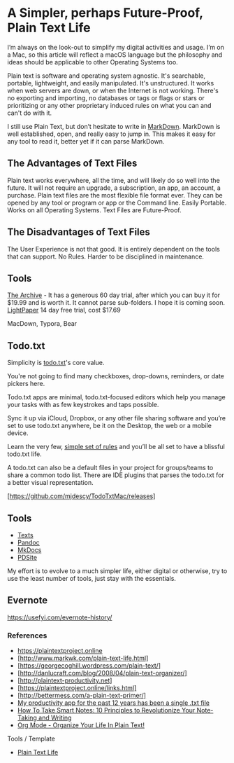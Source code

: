 # A Simpler, perhaps Future-Proof, Plain Text Life

I’m always on the look-out to simplify my digital activities and usage. I’m on a Mac, so this article will reflect a macOS language but the philosophy and ideas should be applicable to other Operating Systems too.

Plain text is software and operating system agnostic. It's searchable, portable, lightweight, and easily manipulated. It's unstructured. It works when web servers are down, or when the Internet is not working. There's no exporting and importing, no databases or tags or flags or stars or prioritizing or any other proprietary induced rules on what you can and can't do with it.

I still use Plain Text, but don’t hesitate to write in [MarkDown](http://daringfireball.net/projects/markdown/). MarkDown is well established, open, and really easy to jump in. This makes it easy for any tool to read it, better yet if it can parse MarkDown.

## The Advantages of Text Files

Plain text works everywhere, all the time, and will likely do so well into the future. It will not require an upgrade, a subscription, an app, an account, a purchase.
Plain text files are the most flexible file format ever. They can be opened by any tool or program or app or the Command line.
Easily Portable. Works on all Operating Systems.
Text Files are Future-Proof.

## The Disadvantages of Text Files

The User Experience is not that good. It is entirely dependent on the tools that can support.
No Rules. Harder to be disciplined in maintenance.

## Tools

[The Archive](https://zettelkasten.de/the-archive/) - It has a generous 60 day trial, after which you can buy it for $19.99 and is worth it. It cannot parse sub-folders. I hope it is coming soon.
[LightPaper](https://getlightpaper.com) 14 day free trial, cost $17.69

MacDown, Typora, Bear

## Todo.txt

Simplicity is [todo.txt](http://todotxt.org)'s core value.

You're not going to find many checkboxes, drop-downs, reminders, or date pickers here.

Todo.txt apps are minimal, todo.txt-focused editors which help you manage your tasks with as few keystrokes and taps possible.

Sync it up via iCloud, Dropbox, or any other file sharing software and you’re set to use todo.txt anywhere, be it on the Desktop, the web or a mobile device.

Learn the very few, [simple set of rules](https://github.com/todotxt/todo.txt) and you’ll be all set to have a blissful todo.txt life.

A todo.txt can also be a default files in your project for groups/teams to share a common todo list. There are IDE plugins that parses the todo.txt for a better visual representation.

[https://github.com/mjdescy/TodoTxtMac/releases]

## Tools

- [Texts](http://www.texts.io/)
- [Pandoc](https://pandoc.org)
- [MkDocs](https://www.mkdocs.org)
- [PDSite](http://pdsite.org)

My effort is to evolve to a much simpler life, either digital or otherwise, try to use the least number of tools, just stay with the essentials.

## Evernote

https://usefyi.com/evernote-history/

### References

- https://plaintextproject.online
- [http://www.markwk.com/plain-text-life.html]
- [https://georgecoghill.wordpress.com/plain-text/]
- [http://danlucraft.com/blog/2008/04/plain-text-organizer/]
- [http://plaintext-productivity.net]
- [https://plaintextproject.online/links.html]
- [http://bettermess.com/a-plain-text-primer/]
- [My productivity app for the past 12 years has been a single .txt file](https://jeffhuang.com/productivity_text_file/)
- [How To Take Smart Notes: 10 Principles to Revolutionize Your Note-Taking and Writing](https://fortelabs.co/blog/how-to-take-smart-notes/)
- [Org Mode - Organize Your Life In Plain Text!](http://doc.norang.ca/org-mode.html)

Tools / Template

- [Plain Text Life](https://github.com/jukil/plain-text-life)

